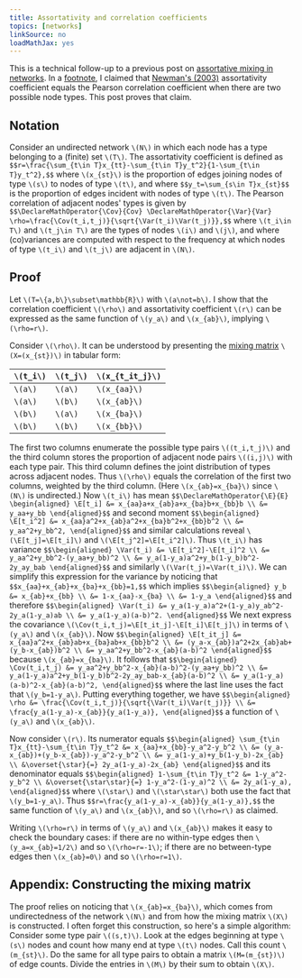 ```yaml
---
title: Assortativity and correlation coefficients
topics: [networks]
linkSource: no
loadMathJax: yes
---
```


This is a technical follow-up to a previous post on [assortative mixing in networks](/blog/assortative-mixing/).
In a [footnote](/blog/assortative-mixing/#fn:1), I claimed that [Newman's (2003)](https://doi.org/10.1103/PhysRevE.67.026126) assortativity coefficient equals the Pearson correlation coefficient when there are two possible node types.
This post proves that claim.

## Notation

Consider an undirected network `\(N\)` in which each node has a type belonging to a (finite) set `\(T\)`.
The assortativity coefficient is defined as
`$$r=\frac{\sum_{t\in T}x_{tt}-\sum_{t\in T}y_t^2}{1-\sum_{t\in T}y_t^2},$$`
where `\(x_{st}\)` is the proportion of edges joining nodes of type `\(s\)` to nodes of type `\(t\)`, and where
`$$y_t=\sum_{s\in T}x_{st}$$`
is the proportion of edges incident with nodes of type `\(t\)`.
The Pearson correlation of adjacent nodes' types is given by
`$$\DeclareMathOperator{\Cov}{Cov}
\DeclareMathOperator{\Var}{Var}
\rho=\frac{\Cov(t_i,t_j)}{\sqrt{\Var(t_i)\Var(t_j)}},$$`
where `\(t_i\in T\)` and `\(t_j\in T\)` are the types of nodes `\(i\)` and `\(j\)`, and where (co)variances are computed with respect to the frequency at which nodes of type `\(t_i\)` and `\(t_j\)` are adjacent in `\(N\)`.

## Proof

Let `\(T=\{a,b\}\subset\mathbb{R}\)` with `\(a\not=b\)`.
I show that the correlation coefficient `\(\rho\)` and assortativity coefficient `\(r\)` can be expressed as the same function of `\(y_a\)` and `\(x_{ab}\)`, implying `\(\rho=r\)`.

Consider `\(\rho\)`.
It can be understood by presenting the [mixing matrix](#appendix-constructing-the-mixing-matrix) `\(X=(x_{st})\)` in tabular form:

`\(t_i\)` | `\(t_j\)` | `\(x_{t_it_j}\)`
--- | --- | ---
`\(a\)` | `\(a\)` | `\(x_{aa}\)`
`\(a\)` | `\(b\)` | `\(x_{ab}\)`
`\(b\)` | `\(a\)` | `\(x_{ba}\)`
`\(b\)` | `\(b\)` | `\(x_{bb}\)`

The first two columns enumerate the possible type pairs `\((t_i,t_j)\)` and the third column stores the proportion of adjacent node pairs `\((i,j)\)` with each type pair.
This third column defines the joint distribution of types across adjacent nodes.
Thus `\(\rho\)` equals the correlation of the first two columns, weighted by the third column.
(Here `\(x_{ab}=x_{ba}\)` since `\(N\)` is undirected.)
Now `\(t_i\)` has mean
`$$\DeclareMathOperator{\E}{E}
\begin{aligned}
\E[t_i]
&= x_{aa}a+x_{ab}a+x_{ba}b+x_{bb}b \\
&= y_aa+y_bb
\end{aligned}$$`
and second moment
`$$\begin{aligned}
\E[t_i^2]
&= x_{aa}a^2+x_{ab}a^2+x_{ba}b^2+x_{bb}b^2 \\
&= y_aa^2+y_bb^2,
\end{aligned}$$`
and similar calculations reveal `\(\E[t_j]=\E[t_i]\)` and `\(\E[t_j^2]=\E[t_i^2]\)`.
Thus `\(t_i\)` has variance
`$$\begin{aligned}
\Var(t_i)
&= \E[t_i^2]-\E[t_i]^2 \\
&= y_aa^2+y_bb^2-(y_aa+y_bb)^2 \\
&= y_a(1-y_a)a^2+y_b(1-y_b)b^2-2y_ay_bab
\end{aligned}$$`
and similarly `\(\Var(t_j)=\Var(t_i)\)`.
We can simplify this expression for the variance by noticing that 
`$$x_{aa}+x_{ab}+x_{ba}+x_{bb}=1,$$`
which implies
`$$\begin{aligned}
y_b
&= x_{ab}+x_{bb} \\
&= 1-x_{aa}-x_{ba} \\
&= 1-y_a
\end{aligned}$$`
and therefore
`$$\begin{aligned}
\Var(t_i)
&= y_a(1-y_a)a^2+(1-y_a)y_ab^2-2y_a(1-y_a)ab \\
&= y_a(1-y_a)(a-b)^2.
\end{aligned}$$`
We next express the covariance `\(\Cov(t_i,t_j)=\E[t_it_j]-\E[t_i]\E[t_j]\)` in terms of `\(y_a\)` and `\(x_{ab}\)`.
Now
`$$\begin{aligned}
\E[t_it_j]
&= x_{aa}a^2+x_{ab}ab+x_{ba}ab+x_{bb}b^2 \\
&= (y_a-x_{ab})a^2+2x_{ab}ab+(y_b-x_{ab})b^2 \\
&= y_aa^2+y_bb^2-x_{ab}(a-b)^2
\end{aligned}$$`
because `\(x_{ab}=x_{ba}\)`.
It follows that
`$$\begin{aligned}
\Cov(t_i,t_j)
&= y_aa^2+y_bb^2-x_{ab}(a-b)^2-(y_aa+y_bb)^2 \\
&= y_a(1-y_a)a^2+y_b(1-y_b)b^2-2y_ay_bab-x_{ab}(a-b)^2 \\
&= y_a(1-y_a)(a-b)^2-x_{ab}(a-b)^2,
\end{aligned}$$`
where the last line uses the fact that `\(y_b=1-y_a\)`.
Putting everything together, we have
`$$\begin{aligned}
\rho
&= \frac{\Cov(t_i,t_j)}{\sqrt{\Var(t_i)\Var(t_j)}} \\
&= \frac{y_a(1-y_a)-x_{ab}}{y_a(1-y_a)},
\end{aligned}$$`
a function of `\(y_a\)` and `\(x_{ab}\)`.

Now consider `\(r\)`.
Its numerator equals
`$$\begin{aligned}
\sum_{t\in T}x_{tt}-\sum_{t\in T}y_t^2
&= x_{aa}+x_{bb}-y_a^2-y_b^2 \\
&= (y_a-x_{ab})+(y_b-x_{ab})-y_a^2-y_b^2 \\
&= y_a(1-y_a)+y_b(1-y_b)-2x_{ab} \\
&\overset{\star}{=} 2y_a(1-y_a)-2x_{ab}
\end{aligned}$$`
and its denominator equals
`$$\begin{aligned}
1-\sum_{t\in T}y_t^2
&= 1-y_a^2-y_b^2 \\
&\overset{\star\star}{=} 1-y_a^2-(1-y_a)^2 \\
&= 2y_a(1-y_a),
\end{aligned}$$`
where `\(\star\)` and `\(\star\star\)` both use the fact that `\(y_b=1-y_a\)`.
Thus
`$$r=\frac{y_a(1-y_a)-x_{ab}}{y_a(1-y_a)},$$`
the same function of `\(y_a\)` and `\(x_{ab}\)`, and so `\(\rho=r\)` as claimed.

Writing `\(\rho=r\)` in terms of `\(y_a\)` and `\(x_{ab}\)` makes it easy to check the boundary cases:
if there are no within-type edges then `\(y_a=x_{ab}=1/2\)` and so `\(\rho=r=-1\)`;
if there are no between-type edges then `\(x_{ab}=0\)` and so `\(\rho=r=1\)`.

## Appendix: Constructing the mixing matrix

The proof relies on noticing that `\(x_{ab}=x_{ba}\)`, which comes from undirectedness of the network `\(N\)` and from how the mixing matrix `\(X\)` is constructed.
I often forget this construction, so here's a simple algorithm:
Consider some type pair `\((s,t)\)`.
Look at the edges beginning at type `\(s\)` nodes and count how many end at type `\(t\)` nodes.
Call this count `\(m_{st}\)`.
Do the same for all type pairs to obtain a matrix `\(M=(m_{st})\)` of edge counts.
Divide the entries in `\(M\)` by their sum to obtain `\(X\)`.
